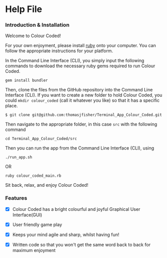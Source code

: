 # Help File

### Introduction & Installation

Welcome to Colour Coded! 

For your own enjoyment, please install [ruby](https://www.ruby-lang.org/en/downloads/) onto your computer. You can follow the appropriate instructions for your platform.

In the Command Line Interface (CLI), you simply input the following commands to download the necessary ruby gems required to run Colour Coded.

```
gem install bundler
```

Then, clone the files from the GitHub repository into the Command Line Interface (CLI). If you want to create a new folder to hold Colour Coded, you could `mkdir colour_coded` (call it whatever you like) so that it has a specific place. 

```
$ git clone git@github.com:thomasjfisher/Terminal_App_Colour_Coded.git
```

Then navigate to the appropriate folder, in this case `src` with the following command

```
cd Terminal_App_Colour_Coded/src
```

Then you can run the app from the Command Line Interface (CLI), using 

```
./run_app.sh
```

OR

```
ruby colour_coded_main.rb
```

Sit back, relax, and enjoy Colour Coded!

### Features

- [X] Colour Coded has a bright colourful and joyful Graphical User Interface(GUI) 

- [x] User friendly game play
- [x] Keeps your mind agile and sharp, whilst having fun!
- [x] Written code so that you won't get the same word back to back for maximum enjoyment


